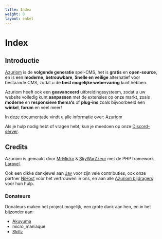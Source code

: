 ```yaml
---
title: Index
weight: 0
layout: enkel
---
```


# Index

## Introductie

[Azuriom](https://azuriom.com/) is de **volgende generatie** spel-CMS,
het is **gratis** en **open-source**, en is een **moderne**, **betrouwbare**,
**Snelle en veilige** alternatief voor bestaande CMS, zodat u de
**best mogelijke webervaring** kunt hebben.

Azuriom heeft ook een **geavanceerd** uitbreidingssysteem, zodat u uw website volledig
kunt **aanpassen** met de extensies op onze markt,
zoals **moderne** en **responsieve thema's** of **plug-ins** zoals bijvoorbeeld
een **winkel**, **forum** en veel meer!

In deze documentatie vindt u alle informatie over:
Azuriom

Als je hulp nodig hebt of vragen hebt, kun je meedoen op
onze [Discord-server](https://azuriom.com/discord).

## Credits

Azuriom is gemaakt door [MrMicky](https://mrmicky.fr/) & [SkyWarZzeur](https://twitter.com/SkyWarZzeur) met de PHP
framework [Laravel](https://laravel.com/).

Ook een dikke dankjewel aan [Jav](https://www.linkedin.com/in/jean-alexandre-valentin-531236153/) voor zijn vele contributies,
ook onze partner [NiHost](https://ni-host.com) voor het vertrouwen in ons, en aan alle
[Azuriom bijdragers](https://github.com/Azuriom/Azuriom/graphs/contributors) voor hun hulp.

### Donateurs

Donateurs maken het project mogelijk, een grote dank aan hen, en in het bijzonder aan:
* [Akuyuma](https://toxyca.fr/)
* micro_maniaque
* [Skillz](https://www.evolved-network.com/)
